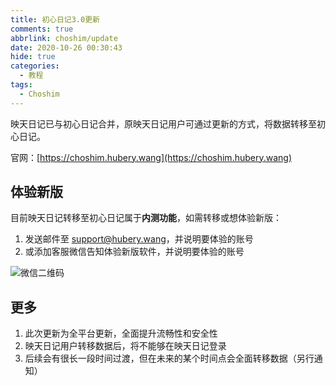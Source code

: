 ```yaml
---
title: 初心日记3.0更新
comments: true
abbrlink: choshim/update
date: 2020-10-26 00:30:43
hide: true
categories:
  - 教程
tags:
  - Choshim
---
```


映天日记已与初心日记合并，原映天日记用户可通过更新的方式，将数据转移至初心日记。

官网：[https://choshim.hubery.wang](https://choshim.hubery.wang)

<!--more-->

## 体验新版

目前映天日记转移至初心日记属于**内测功能**，如需转移或想体验新版：

1. 发送邮件至 [support@hubery.wang](support@hubery.wang)，并说明要体验的账号
2. 或添加客服微信告知体验新版软件，并说明要体验的账号

![微信二维码](/imgs/qr/weixin.jpg)

## 更多

1. 此次更新为全平台更新，全面提升流畅性和安全性
1. 映天日记用户转移数据后，将不能够在映天日记登录
1. 后续会有很长一段时间过渡，但在未来的某个时间点会全面转移数据（另行通知）
